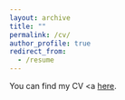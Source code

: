 ```yaml
---
layout: archive
title: ""
permalink: /cv/
author_profile: true
redirect_from:
  - /resume
---
```


You can find my CV <a [here](/files/CV_Adolfo_Fuentes.pdf)</a>.
